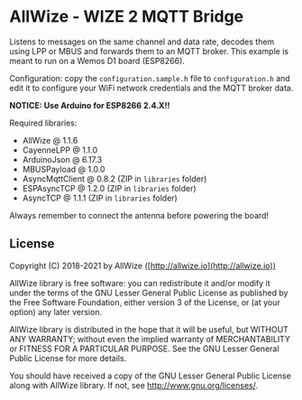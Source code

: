 # AllWize - WIZE 2 MQTT Bridge

Listens to messages on the same channel and data rate,
decodes them using LPP or MBUS and forwards them to an MQTT broker.
This example is meant to run on a Wemos D1 board (ESP8266).

Configuration: copy the `configuration.sample.h` file to `configuration.h` and
edit it to configure your WiFi network credentials and the MQTT broker data.

**NOTICE: Use Arduino for ESP8266 2.4.X!!**

Required libraries:

* AllWize @ 1.1.6
* CayenneLPP @ 1.1.0
* ArduinoJson @ 6.17.3
* MBUSPayload @ 1.0.0
* AsyncMqttClient @ 0.8.2 (ZIP in `libraries` folder)
* ESPAsyncTCP @ 1.2.0 (ZIP in `libraries` folder)
* AsyncTCP @ 1.1.1 (ZIP in `libraries` folder)

Always remember to connect the antenna before powering the board!

## License

Copyright (C) 2018-2021 by AllWize ([http://allwize.io](http://allwize.io))

AllWize library is free software: you can redistribute it and/or modify
it under the terms of the GNU Lesser General Public License as published by
the Free Software Foundation, either version 3 of the License, or
(at your option) any later version.

AllWize library is distributed in the hope that it will be useful,
but WITHOUT ANY WARRANTY; without even the implied warranty of
MERCHANTABILITY or FITNESS FOR A PARTICULAR PURPOSE.  See the
GNU Lesser General Public License for more details.

You should have received a copy of the GNU Lesser General Public License
along with AllWize library.  If not, see <http://www.gnu.org/licenses/>.

